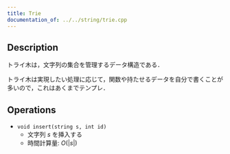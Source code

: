 ```yaml
---
title: Trie
documentation_of: ../../string/trie.cpp
---
```


## Description

トライ木は，文字列の集合を管理するデータ構造である．

トライ木は実現したい処理に応じて，関数や持たせるデータを自分で書くことが多いので，これはあくまでテンプレ．

## Operations

- `void insert(string s, int id)`
    - 文字列 $s$ を挿入する
    - 時間計算量: $O(\vert s\vert)$